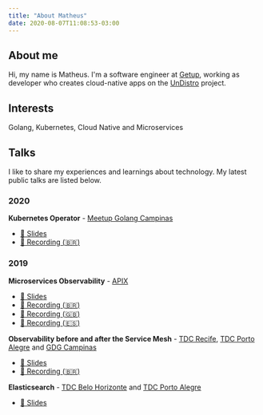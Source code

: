 ```yaml
---
title: "About Matheus"
date: 2020-08-07T11:08:53-03:00
---
```


## About me
Hi, my name is Matheus. 
I'm a software engineer at [Getup](https://getup.io/), working as developer who creates cloud-native apps on the [UnDistro](https://undistro.io/) project.

## Interests
Golang, Kubernetes, Cloud Native and Microservices

## Talks
I like to share my experiences and learnings about technology. 
My latest public talks are listed below.

### 2020
**Kubernetes Operator** - [Meetup Golang Campinas](https://www.meetup.com/Golang-Campinas/)
 - [:page_with_curl: Slides](https://speakerdeck.com/matheusfm/kubernetes-operator-with-go)
 - [:movie_camera: Recording (:brazil:)](https://youtu.be/YKGSUEdm9KU?t=321)

### 2019
**Microservices Observability** - [APIX](https://apix.com.br/)
- [:page_with_curl: Slides](https://speakerdeck.com/matheusfm/incorpore-a-supernanny-para-seus-microservices-e-entenda-o-que-andam-aprontando-em-producao)
- [:movie_camera: Recording (:brazil:)](https://youtu.be/RI_cFUaQbTE)
- [:movie_camera: Recording (:uk:)](https://youtu.be/Rr-eUjuNsT0)
- [:movie_camera: Recording (:es:)](https://youtu.be/55o2dlPla5Q)

**Observability before and after the Service Mesh** - [TDC Recife](https://thedevconf.com/tdc/2019/recife/trilha-arquitetura), [TDC Porto Alegre](https://thedevconf.com/tdc/2019/portoalegre/trilha-containers) and [GDG Campinas](https://www.meetup.com/gdgcampinas/)
- [:page_with_curl: Slides](https://speakerdeck.com/matheusfm/observability-before-and-after-service-mesh)
- [:movie_camera: Recording (:brazil:)](https://youtu.be/5iYHqDEA8Fw?t=2549)

**Elasticsearch** - [TDC Belo Horizonte](https://thedevconf.com/tdc/2019/belohorizonte/trilha-bigdata-e-nosql) and [TDC Porto Alegre](https://thedevconf.com/tdc/2019/portoalegre/trilha-bigdata-e-nosql)
 - [:page_with_curl: Slides](https://speakerdeck.com/matheusfm/elasticsearch)
